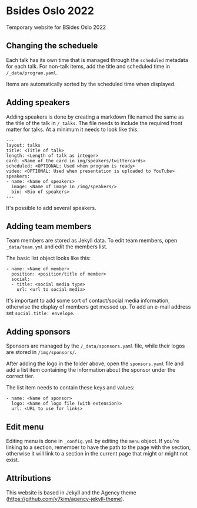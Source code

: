 # Bsides Oslo 2022
Temporary website for BSides Oslo 2022

## Changing the scheduele

Each talk has its own time that is managed through the `scheduled` metadata for each talk. For non-talk items, add the title and scheduled time in `/_data/program.yaml`.

Items are automatically sorted by the scheduled time when displayed.

## Adding speakers

Adding speakers is done by creating a markdown file named the same as the title of the talk in `/_talks`. The file needs to include the required front matter for talks. At a minimum it needs to look like this:

```
---
layout: talks
title: <Title of talk>
length: <Length of talk as integer>
card: <Name of the card in img/speakers/twittercards>
scheduled: <OPTIONAL: Used when program is ready>
video: <OPTIONAL: Used when presentation is uploaded to YouTube>
speakers:
- name: <Name of speakers>
  image: <Name of image in /img/speakers/>
  bio: <Bio of speakers>
---
```

It's possible to add several speakers.

## Adding team members


Team members are stored as Jekyll data. To edit team members, open `_data/team.yml` and edit the members list.

The basic list object looks like this:
```
- name: <Name of member>
  position: <position/title of member>
  social:
  - title: <social media type>
    url: <url to social media>
```

It's important to add some sort of contact/social media information, otherwise the display of members get messed up. To add an e-mail address set `social.title: envelope`.

## Adding sponsors

Sponsors are managed by the `/_data/sponsors.yaml` file, while their logos are stored in `/img/sponsors/`.

After adding the logo in the folder above, open the `sponsors.yaml` file and add a list item containing the information about the sponsor under the correct tier.

The list item needs to contain these keys and values:

```
- name: <Name of sponsor>
  logo: <Name of logo file (with extension)>
  url: <URL to use for links>
```

## Edit menu

Editing menu is done in `_config.yml` by editing the `menu` object. If you're linking to a section, remember to have the path to the page with the section, otherwise it will link to a section in the current page that might or might not exist.

## Attributions

This website is based in Jekyll and the Agency theme (https://github.com/y7kim/agency-jekyll-theme).
